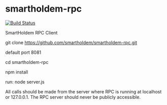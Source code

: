 # smartholdem-rpc

[![Build Status](https://travis-ci.org/smartholdem/smartholdem-rpc.svg?branch=master)](https://travis-ci.org/smartholdem/smartholdem-rpc)

SmartHoldem RPC Client

git clone https://github.com/smartholdem/smartholdem-rpc.git

default port 8081

cd smartholdem-rpc

npm install

run: node server.js


All calls should be made from the server where RPC is running at 
                                                localhost or 127.0.0.1. The RPC server should never be publicly accessible.